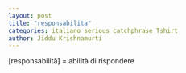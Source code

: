 ```yaml
---
layout: post
title: "responsabilita"
categories: italiano serious catchphrase Tshirt
author: Jiddu Krishnamurti
---
```

[responsabilità] = abilità di rispondere
